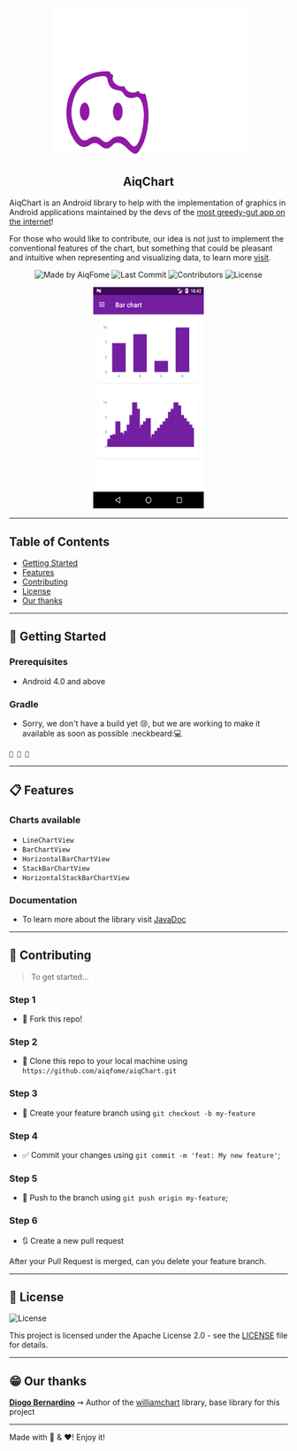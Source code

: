 <h1 align="center">
  <a href="https://github.com/aiqfome/aiqChart">
    <img alt="aiqChart Logo" src="./readme/logo.gif" width="350px" />
  </a>
</h1>

<h2 align="center">
  AiqChart
</h2>

<p align="">AiqChart is an Android library to help with the implementation of graphics in Android applications maintained by the devs of the <a href="https://aiqfome.com/">most greedy-gut app on the internet</a>!</p>
<p>For those who would like to contribute, our idea is not just to implement the conventional features of the chart, but something that could be pleasant and intuitive when representing and visualizing data, to learn more <a href="#-contributing">visit</a>.</p>

<p align="center">
  <a href="https://github.com/aiqfome" style="text-decoration:none">
    <img alt="Made by AiqFome" src="https://img.shields.io/badge/made%20by-aiqfome-blueviolet">
  </a>

  <img alt="Last Commit" src="https://img.shields.io/github/last-commit/aiqfome/aiqChart">

  <img alt="Contributors" src="https://img.shields.io/github/contributors/aiqfome/aiqChart">

  <img alt="License" src="https://img.shields.io/github/license/aiqfome/aiqChart">
</p>

<p align="center">
  <img src="./readme/bar_char_demo.png" width="200" height="400" />
</p>

---

## Table of Contents

<ul>
  <li><a href="#-getting-started">Getting Started</a></li>
  <li><a href="#-features">Features</a></li>
  <li><a href="#-contributing">Contributing</a></li>
  <li><a href="#-license">License</a></li>
  <li><a href="#-our-thanks">Our thanks</a></li>
</ul>

---

## 🚀 Getting Started

### Prerequisites

- Android 4.0 and above

### Gradle

- Sorry, we don't have a build yet :cry:, but we are working to make it available as soon as possible :neckbeard::computer:

```
🙈 🙉 🙊
```

---

## 📋 Features

### Charts available
* ``LineChartView``
* ``BarChartView``
* ``HorizontalBarChartView``
* ``StackBarChartView``
* ``HorizontalStackBarChartView``


### Documentation
- To learn more about the library visit [JavaDoc](https://aiqfome.github.io/aiqChart/javadoc)

---

## 🤔 Contributing

> To get started...

### Step 1

- 🍴 Fork this repo!

### Step 2

- 👯 Clone this repo to your local machine using `https://github.com/aiqfome/aiqChart.git`

### Step 3

- 🎋 Create your feature branch using `git checkout -b my-feature`

### Step 4

- ✅ Commit your changes using `git commit -m 'feat: My new feature'`;

### Step 5

- 📌 Push to the branch using `git push origin my-feature`;

### Step 6

- 🔃 Create a new pull request

After your Pull Request is merged, can you delete your feature branch.

---

## 📝 License

<a href="LICENSE" style="text-decoration: none">
  <img alt="License" src="https://img.shields.io/github/license/aiqfome/aiqChart">
</a>

This project is licensed under the Apache License 2.0 - see the [LICENSE](LICENSE) file for details.

---

## 😁 Our thanks

**[Diogo Bernardino](https://github.com/diogobernardino)** ⇝ Author of the [williamchart](https://github.com/diogobernardino/williamchart) library, base library for this project

---

Made with :pizza: & :hearts:! Enjoy it!
